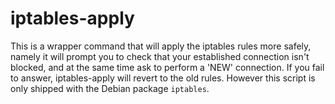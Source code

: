 # iptables-apply

This is a wrapper command that will apply the iptables rules more safely,
namely it will prompt you to check that your established connection isn't
blocked, and at the same time ask to perform a 'NEW' connection.
If you fail to answer, iptables-apply will revert to the old rules.
However this script is only shipped with the Debian package `iptables`.
